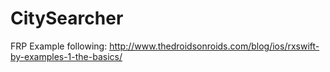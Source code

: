 # CitySearcher
FRP Example following: http://www.thedroidsonroids.com/blog/ios/rxswift-by-examples-1-the-basics/

